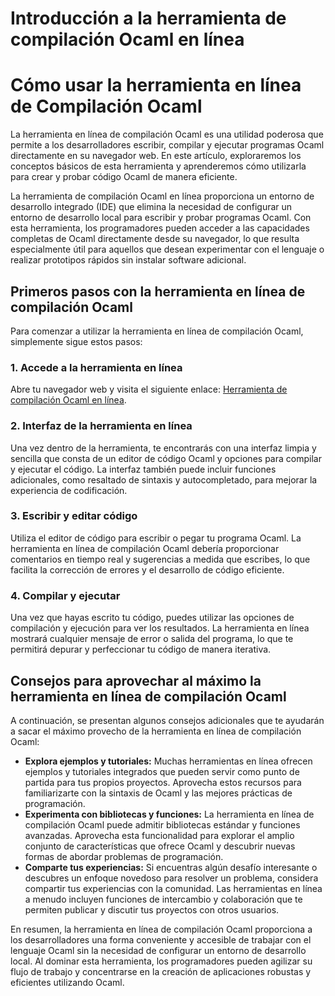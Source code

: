 Introducción a la herramienta de compilación Ocaml en línea
===========================================================

Cómo usar la herramienta en línea de Compilación Ocaml
======================================================

La herramienta en línea de compilación Ocaml es una utilidad poderosa que permite a los desarrolladores escribir, compilar y ejecutar programas Ocaml directamente en su navegador web. En este artículo, exploraremos los conceptos básicos de esta herramienta y aprenderemos cómo utilizarla para crear y probar código Ocaml de manera eficiente.

La herramienta de compilación Ocaml en línea proporciona un entorno de desarrollo integrado (IDE) que elimina la necesidad de configurar un entorno de desarrollo local para escribir y probar programas Ocaml. Con esta herramienta, los programadores pueden acceder a las capacidades completas de Ocaml directamente desde su navegador, lo que resulta especialmente útil para aquellos que desean experimentar con el lenguaje o realizar prototipos rápidos sin instalar software adicional.

Primeros pasos con la herramienta en línea de compilación Ocaml
---------------------------------------------------------------

Para comenzar a utilizar la herramienta en línea de compilación Ocaml, simplemente sigue estos pasos:

### 1. Accede a la herramienta en línea

Abre tu navegador web y visita el siguiente enlace: [Herramienta de compilación Ocaml en línea](https://www.onlinecalculatorsfree.com/es/tools/compile-ocaml-online.html).

### 2. Interfaz de la herramienta en línea

Una vez dentro de la herramienta, te encontrarás con una interfaz limpia y sencilla que consta de un editor de código Ocaml y opciones para compilar y ejecutar el código. La interfaz también puede incluir funciones adicionales, como resaltado de sintaxis y autocompletado, para mejorar la experiencia de codificación.

### 3. Escribir y editar código

Utiliza el editor de código para escribir o pegar tu programa Ocaml. La herramienta en línea de compilación Ocaml debería proporcionar comentarios en tiempo real y sugerencias a medida que escribes, lo que facilita la corrección de errores y el desarrollo de código eficiente.

### 4. Compilar y ejecutar

Una vez que hayas escrito tu código, puedes utilizar las opciones de compilación y ejecución para ver los resultados. La herramienta en línea mostrará cualquier mensaje de error o salida del programa, lo que te permitirá depurar y perfeccionar tu código de manera iterativa.

Consejos para aprovechar al máximo la herramienta en línea de compilación Ocaml
-------------------------------------------------------------------------------

A continuación, se presentan algunos consejos adicionales que te ayudarán a sacar el máximo provecho de la herramienta en línea de compilación Ocaml:

- **Explora ejemplos y tutoriales:** Muchas herramientas en línea ofrecen ejemplos y tutoriales integrados que pueden servir como punto de partida para tus propios proyectos. Aprovecha estos recursos para familiarizarte con la sintaxis de Ocaml y las mejores prácticas de programación.
- **Experimenta con bibliotecas y funciones:** La herramienta en línea de compilación Ocaml puede admitir bibliotecas estándar y funciones avanzadas. Aprovecha esta funcionalidad para explorar el amplio conjunto de características que ofrece Ocaml y descubrir nuevas formas de abordar problemas de programación.
- **Comparte tus experiencias:** Si encuentras algún desafío interesante o descubres un enfoque novedoso para resolver un problema, considera compartir tus experiencias con la comunidad. Las herramientas en línea a menudo incluyen funciones de intercambio y colaboración que te permiten publicar y discutir tus proyectos con otros usuarios.

En resumen, la herramienta en línea de compilación Ocaml proporciona a los desarrolladores una forma conveniente y accesible de trabajar con el lenguaje Ocaml sin la necesidad de configurar un entorno de desarrollo local. Al dominar esta herramienta, los programadores pueden agilizar su flujo de trabajo y concentrarse en la creación de aplicaciones robustas y eficientes utilizando Ocaml.